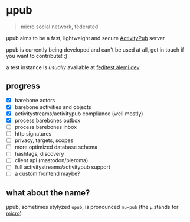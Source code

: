 # μpub
> micro social network, federated

μpub aims to be a fast, lightweight and secure [ActivityPub](https://www.w3.org/TR/activitypub/) server

μpub is currently being developed and can't be used at all, get in touch if you want to contribute! :)

a test instance is _usually_ available at [feditest.alemi.dev](https://feditest.alemi.dev)

## progress

 - [x] barebone actors
 - [x] barebone activities and objects
 - [x] activitystreams/activitypub compliance (well mostly)
 - [x] process barebones outbox
 - [ ] process barebones inbox
 - [ ] http signatures
 - [ ] privacy, targets, scopes
 - [ ] more optimized database schema
 - [ ] hashtags, discovery
 - [ ] client api (mastodon/pleroma)
 - [ ] full activitystreams/activitypub support
 - [ ] a custom frontend maybe?

## what about the name?
μpub, sometimes stylyzed `upub`, is pronounced `mu-pub` (the `μ` stands for [micro](https://en.wikipedia.org/wiki/International_System_of_Units#Prefixes))
